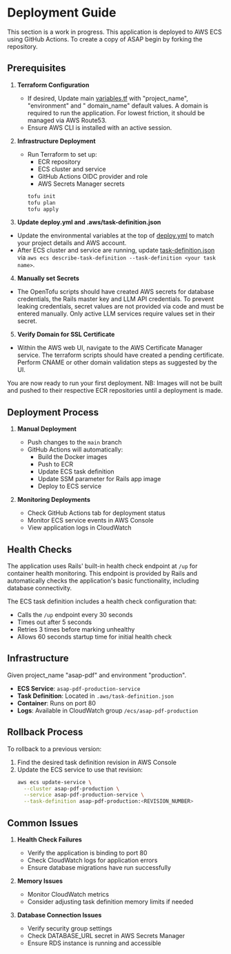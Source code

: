 # Deployment Guide

This section is a work in progress. This application is deployed to AWS ECS using GitHub Actions. To create a copy of
ASAP begin by forking the repository.

## Prerequisites

1. **Terraform Configuration**
    - If desired, Update main [variables.tf](../terraform/variables.tf) with "project_name", "environment" and "
      domain_name" default values. A domain is required to run the application. For lowest friction, it should be
      managed via AWS Route53.
    - Ensure AWS CLI is installed with an active session.

2. **Infrastructure Deployment**
    - Run Terraform to set up:
        - ECR repository
        - ECS cluster and service
        - GitHub Actions OIDC provider and role
        - AWS Secrets Manager secrets
      ```bash
      tofu init
      tofu plan
      tofu apply
      ```

3. **Update deploy.yml and .aws/task-definition.json**

- Update the environmental variables at the top of [deploy.yml](../.github/workflows/deploy.yml) to match your project
  details and AWS account.
- After ECS cluster and service are running, update [task-definition.json](../.aws/task-definition.json) via
  `aws ecs describe-task-definition --task-definition <your task name>`.

4. **Manually set Secrets**

- The OpenTofu scripts should have created AWS secrets for database credentials, the Rails master key and LLM API
  credentials. To prevent leaking credentials, secret values are not provided via code and must be entered manually.
  Only active LLM services require values set in their secret.

5. **Verify Domain for SSL Certificate**

- Within the AWS web UI, navigate to the AWS Certificate Manager service. The terraform scripts should have created a
  pending certificate. Perform CNAME or other domain validation steps as suggested by the UI.

You are now ready to run your first deployment. NB: Images will not be built and pushed to their respective ECR
repositories until a deployment is made.

## Deployment Process

1. **Manual Deployment**
    - Push changes to the `main` branch
    - GitHub Actions will automatically:
        - Build the Docker images
        - Push to ECR
        - Update ECS task definition
        - Update SSM parameter for Rails app image
        - Deploy to ECS service

2. **Monitoring Deployments**
    - Check GitHub Actions tab for deployment status
    - Monitor ECS service events in AWS Console
    - View application logs in CloudWatch

## Health Checks

The application uses Rails' built-in health check endpoint at `/up` for container health monitoring. This endpoint is
provided by Rails and automatically checks the application's basic functionality, including database connectivity.

The ECS task definition includes a health check configuration that:

- Calls the `/up` endpoint every 30 seconds
- Times out after 5 seconds
- Retries 3 times before marking unhealthy
- Allows 60 seconds startup time for initial health check

## Infrastructure

Given project_name "asap-pdf" and environment "production".

- **ECS Service**: `asap-pdf-production-service`
- **Task Definition**: Located in `.aws/task-definition.json`
- **Container**: Runs on port 80
- **Logs**: Available in CloudWatch group `/ecs/asap-pdf-production`

## Rollback Process

To rollback to a previous version:

1. Find the desired task definition revision in AWS Console
2. Update the ECS service to use that revision:
   ```bash
   aws ecs update-service \
     --cluster asap-pdf-production \
     --service asap-pdf-production-service \
     --task-definition asap-pdf-production:<REVISION_NUMBER>
   ```

## Common Issues

1. **Health Check Failures**
    - Verify the application is binding to port 80
    - Check CloudWatch logs for application errors
    - Ensure database migrations have run successfully

2. **Memory Issues**
    - Monitor CloudWatch metrics
    - Consider adjusting task definition memory limits if needed

3. **Database Connection Issues**
    - Verify security group settings
    - Check DATABASE_URL secret in AWS Secrets Manager
    - Ensure RDS instance is running and accessible
